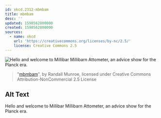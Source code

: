 ```yaml
---
id: xkcd.2312-mbmbam
title: mbmbam
desc: ''
updated: 1590562800000
created: 1590562800000
sources:
  - name: xkcd
    url: 'https://creativecommons.org/licenses/by-nc/2.5/'
    license: Creative Commons 2.5
---
```

![Hello and welcome to Millibar Millibarn Attometer, an advice show for the Planck era.](https://imgs.xkcd.com/comics/mbmbam.png)
> "[mbmbam](https://xkcd.com/2312/)", by Randall Munroe, licensed under Creative Commons Attribution-NonCommercial 2.5 License

## Alt Text
Hello and welcome to Millibar Millibarn Attometer, an advice show for the Planck era.
